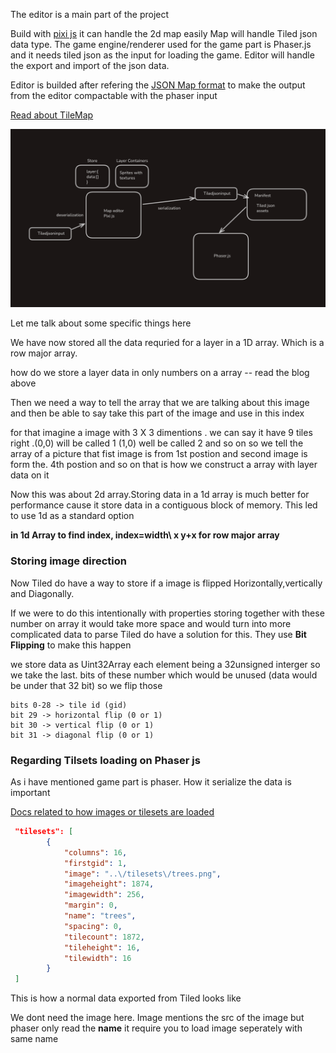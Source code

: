 The editor is a main part of the project

Build with [pixi js](https://pixijs.com/) it can handle the 2d map easily
Map will handle Tiled json data type. The game engine/renderer used for the game part is Phaser.js
and it needs tiled json as the input for loading the game. Editor will handle the export and import of the json data.

Editor is builded after refering the [JSON Map format](https://doc.mapeditor.org/en/stable/reference/json-map-format/#json-layer) to make the output from the editor compactable with the phaser input

[Read about TileMap](https://textbooks.cs.ksu.edu/cis580/10-tile-maps/index.print.html)

![Image](./mapeditorpic.png)

Let me talk about some specific things here

We have now stored all the data requried for a layer in a 1D array. Which is a row major array.

how do we store a layer data in only numbers on a array -- read the blog above

Then we need a way to tell the array that we are talking about this image and then be able to say
take this part of the image and use in this index

for that imagine a image with 3 X 3 dimentions . we can say it have 9 tiles right .(0,0) will be called 1 (1,0) well be called 2 and so on
so we tell the array of a picture that fist image is from 1st postion and second image is form the. 4th postion and so on
that is how we construct a array with layer data on it

Now this was about 2d array.Storing data in a 1d array is much better for performance cause it store data in a contiguous block of memory. This led to use 1d as a standard option

**in 1d Array to find index, index=width\ x y+x for row major array**

### Storing image direction

Now Tiled do have a way to store if a image is flipped Horizontally,vertically and Diagonally.

If we were to do this intentionally with properties storing together with these number on array it would take more space and would turn into more complicated data to parse
Tiled do have a solution for this. They use **Bit Flipping** to make this happen

we store data as Uint32Array each element being a 32unsigned interger so we take the last. bits of these number
which would be unused (data would be under that 32 bit) so we flip those

```
bits 0-28 -> tile id (gid)
bit 29 -> horizontal flip (0 or 1)
bit 30 -> vertical flip (0 or 1)
bit 31 -> diagonal flip (0 or 1)
```

### Regarding Tilsets loading on Phaser js

As i have mentioned game part is phaser. How it serialize the data is important

[Docs related to how images or tilesets are loaded](https://docs.phaser.io/api-documentation/class/tilemaps-tilemap)

```json
 "tilesets": [
        {
            "columns": 16,
            "firstgid": 1,
            "image": "..\/tilesets\/trees.png",
            "imageheight": 1874,
            "imagewidth": 256,
            "margin": 0,
            "name": "trees",
            "spacing": 0,
            "tilecount": 1872,
            "tileheight": 16,
            "tilewidth": 16
        }
 ]
```

This is how a normal data exported from Tiled looks like

We dont need the image here. Image mentions the src of the image but phaser only read the **name** it require you to load image seperately with same name
